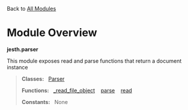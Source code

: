 Back to [All Modules](https://github.com/pyrustic/jesth/blob/master/docs/modules/README.md#readme)

# Module Overview

**jesth.parser**
 
This module exposes read and parse functions that return a document instance

> **Classes:** &nbsp; [Parser](https://github.com/pyrustic/jesth/blob/master/docs/modules/content/jesth.parser/content/classes/Parser.md#class-parser)
>
> **Functions:** &nbsp; [\_read\_file\_object](https://github.com/pyrustic/jesth/blob/master/docs/modules/content/jesth.parser/content/functions.md#_read_file_object) &nbsp;&nbsp; [parse](https://github.com/pyrustic/jesth/blob/master/docs/modules/content/jesth.parser/content/functions.md#parse) &nbsp;&nbsp; [read](https://github.com/pyrustic/jesth/blob/master/docs/modules/content/jesth.parser/content/functions.md#read)
>
> **Constants:** &nbsp; None
